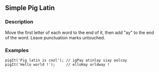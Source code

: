 ## Simple Pig Latin

### Description

Move the first letter of each word to the end of it, then add "ay" to the end of the word. Leave punctuation marks untouched.

### Examples
```
pigIt('Pig latin is cool'); // igPay atinlay siay oolcay
pigIt('Hello world !');     // elloHay orldway !
```